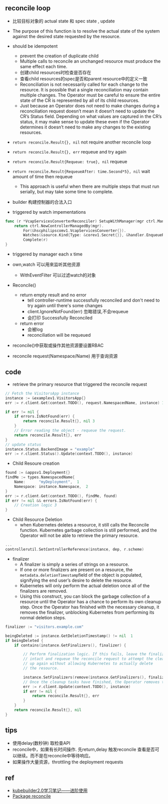 


## reconcile loop

+ 比较目标对象的 actual state 和 spec state , update

+ The purpose of this function is to resolve the actual state of the system against the desired state requested by the resource.

+ should be idempotent
	+ prevent the creation of duplicate child
	+ Multiple calls to reconcile an unchanged resource must produce the same effect each time.
	+ 创建child resources时检查是否存在
	+ 查看child resources的spec是否和parent resource中的定义一致
	+ Reconciliation is not necessarily called for each change to the resource. It is possible that a single reconciliation may contain multiple changes. The Operator must be careful to ensure the entire state of the CR is represented by all of its child resources.
	+ Just because an Operator does not need to make changes during a reconciliation request doesn’t mean it doesn’t need to update the CR’s Status field. Depending on what values are captured in the CR’s status, it may make sense to update these even if the Operator determines it doesn’t need to make any changes to the existing resources.

+ `return reconcile.Result{}, nil`  not require another reconcile loop
+ `return reconcile.Result{}, err` requeue and try again
+ `return reconcile.Result{Requeue: true}, nil` requeue
+ `return reconcile.Result{RequeueAfter: time.Second*5}, nil` wait amount of time then requeue
	+ This approach is useful when there are multiple steps that must run serially, but may take some time to complete.

+ builder 构建控制器的合法入口

+ triggered by watch impementations
```go
func (r *VcapServicesConverterReconciler) SetupWithManager(mgr ctrl.Manager) error {
	return ctrl.NewControllerManagedBy(mgr).
		For(&hscphilipscomv1.VcapServicesConverter{}).
		Watches(&source.Kind{Type: &corev1.Secret{}}, &handler.EnqueueRequestForObject{}).
		Complete(r)
}
```

+ triggered by manager each x time
<!-- Options struct
SyncPeriod *time.Duration -->

+ own,watch 可以用來监听其他资源
    + WithEventFilter  可以过滤watch的对象

+ Reconcile()
	+ return empty result and no error
		+ tell controller-runtime successfully reconciled and don't need to try again until there's some changes
		+ client.IgnoreNotFound(err)  忽略错误,不会requeue
		+ 会打印 Successfully Reconciled
    + return error
        + 会被log
        + reconciliation will be requeued
 

+ reconcile()中获取或操作其他资源要设置RBAC
<!-- // +kubebuilder:rbac:groups=deployment.hsc.philips.com.cn,resources=vcapservicesconverters/status,verbs=get;update;patch -->

+ reconcile request(Namespace/Name) 用于查询资源

## code 

+ retrieve the primary resource that triggered the reconcile request

```go
// Fetch the VisitorsApp instance
instance := &examplev1.VisitorsApp{}
err := r.client.Get(context.TODO(), request.NamespacedName, instance) 12

if err != nil {
    if errors.IsNotFound(err) {
        return reconcile.Result{}, nil 3
    }
    // Error reading the object - requeue the request.
    return reconcile.Result{}, err
}
// update status
instance.Status.BackendImage = "example"
err := r.client.Status().Update(context.TODO(), instance)
```

+ Child Resoure creation
```go
found := &appsv1.Deployment{}
findMe := types.NamespacedName{
    Name:      "myDeployment",  1
    Namespace: instance.Namespace,  2
}
err := r.client.Get(context.TODO(), findMe, found)
if err != nil && errors.IsNotFound(err) {
    // Creation logic 3
}
```

+ Child Resource Deletion
	 + when Kubernetes deletes a resource, it still calls the Reconcile function. Kubernetes garbage collection is still performed, and the Operator will not be able to retrieve the primary resource.
```go
...
controllerutil.SetControllerReference(instance, dep, r.scheme)
```

+ finalizer
	+ A finalizer is simply a series of strings on a resource.
	+ If one or more finalizers are present on a resource, the `metadata.deletionTimestamp`field of the object is populated, signifying the end user’s desire to delete the resource. 
	+ Kubernetes will only perform the actual deletion once all of the finalizers are removed.
	+ Using this construct, you can block the garbage collection of a resource until the Operator has a chance to perform its own cleanup step. Once the Operator has finished with the necessary cleanup, it removes the finalizer, unblocking Kubernetes from performing its normal deletion steps.
```go
finalizer := "visitors.example.com"

beingDeleted := instance.GetDeletionTimestamp() != nil  1
if beingDeleted {
    if contains(instance.GetFinalizers(), finalizer) {

        // Perform finalization logic. If this fails, leave the finalizer
        // intact and requeue the reconcile request to attempt the clean
        // up again without allowing Kubernetes to actually delete
        // the resource.

		instance.SetFinalizers(remove(instance.GetFinalizers(), finalizer)) 
		// Once the cleanup tasks have finished, the Operator removes the finalizer so Kubernetes can continue with the resource cleanup.
        err := r.client.Update(context.TODO(), instance)
        if err != nil {
            return reconcile.Result{}, err
        }
    }
    return reconcile.Result{}, nil
}
```

## tips
+ 使用delay(数秒钟) 取检查API
+ reconcile中，如果有长时间操作. 先return,delay 触发reconcile 查看是否可以继续。而不是在reconcile中等待响应。
+ 如果操作大量资源，throttling the deployment requests 

## ref
+ [kubebuilder2.0学习笔记——进阶使用](https://segmentfault.com/a/1190000020359577)
+ [Package reconcile](https://pkg.go.dev/sigs.k8s.io/controller-runtime/pkg/reconcile)